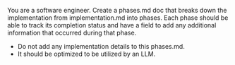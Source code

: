 You are a software engineer. Create a phases.md doc that breaks down the implementation from implementation.md into phases. Each phase should be able to track its completion status and have a field to add any additional information that occurred during that phase.

- Do not add any implementation details to this phases.md.
- It should be optimized to be utilized by an LLM.
